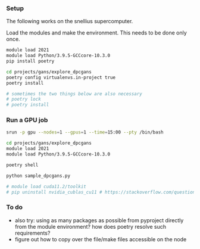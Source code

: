 
### Setup

The following works on the snellius supercomputer.

Load the modules and make the environment. This needs to be done only once.

```bash
module load 2021 
module load Python/3.9.5-GCCcore-10.3.0
pip install poetry 

cd projects/gans/explore_dpcgans
poetry config virtualenvs.in-project true
poetry install 

# sometimes the two things below are also necessary
# poetry lock 
# poetry install 
```


### Run a GPU job 

```bash
srun -p gpu --nodes=1 --gpus=1 --time=15:00 --pty /bin/bash

cd projects/gans/explore_dpcgans
module load 2021
module load Python/3.9.5-GCCcore-10.3.0

poetry shell 

python sample_dpcgans.py

# module load cuda11.2/toolkit 
# pip uninstall nvidia_cublas_cu11 # https://stackoverflow.com/questions/74394695/how-does-one-fix-when-torch-cant-find-cuda-error-version-libcublaslt-so-11-no

```

### To do
- also try: using as many packages as possible from pyproject directly from the module environment? how does poetry resolve such requirements?
- figure out how to copy over the file/make files accessible on the node

